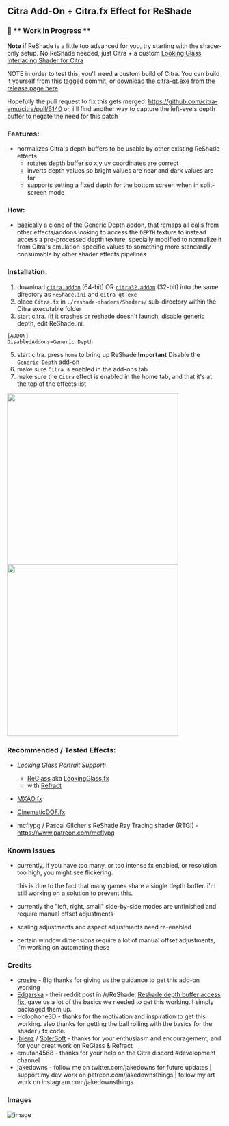 ## Citra Add-On + Citra.fx Effect for ReShade

### 🚧 \*\* **Work in Progress** \*\*

**Note** if ReShade is a little too advanced for you, try starting with the shader-only setup. No ReShade needed, just Citra + a custom [Looking Glass Interlacing Shader for Citra](https://github.com/jakedowns/reshade-shaders/tree/main/interlaced-shader)

NOTE in order to test this, you'll need a custom build of Citra. You can build it yourself from this [tagged commit](https://github.com/jakedowns/citra-fix-custom-interlaced-shader-path/tree/reshade-left-eye-optional), or [download the citra-qt.exe from the release page here](https://github.com/jakedowns/citra-fix-custom-interlaced-shader-path/releases/tag/reshade-left-eye-optional)

Hopefully the pull request to fix this gets merged: https://github.com/citra-emu/citra/pull/6140
or, i'll find another way to capture the left-eye's depth buffer to negate the need for this patch

### Features:
- normalizes Citra's depth buffers to be usable by other existing ReShade effects
  - rotates depth buffer so x,y uv coordinates are correct
  - inverts depth values so bright values are near and dark values are far
  - supports setting a fixed depth for the bottom screen when in split-screen mode

### How:
- basically a clone of the Generic Depth addon, that remaps all calls from other effects/addons looking to access the `DEPTH` texture to instead access a pre-processed depth texture, specially modified to normalize it from Citra's emulation-specific values to something more standardly consumable by other shader effects pipelines

### Installation:
1. download [`citra.addon`](./citra.addon) (64-bit) OR [`citra32.addon`](./citra32.addon) (32-bit) into the same directory as `ReShade.ini` and `citra-qt.exe`
2. place `Citra.fx` in `./reshade-shaders/Shaders/` sub-directory within the Citra executable folder
4. start citra. (if it crashes or reshade doesn't launch, disable generic depth, edit ReShade.ini:
```
[ADDON]
DisabledAddons=Generic Depth
```
5. start citra. press `home` to bring up ReShade **Important** Disable the `Generic Depth` add-on
6. make sure `Citra` is enabled in the add-ons tab
7. make sure the `Citra` effect is enabled in the home tab, and that it's at the top of the effects list

<img width="400" src="https://user-images.githubusercontent.com/1683122/193273026-6a91450c-cc2c-4620-90cf-5ca975ce9a9c.png" /> <img width="400" src="https://user-images.githubusercontent.com/1683122/193273249-67039451-b3e5-4627-92e8-b7555ae69bf9.png" />


### Recommended / Tested Effects:

- *Looking Glass Portrait Support:*
  - [ReGlass](https://github.com/jbienz/ReGlass) aka [LookingGlass.fx](https://github.com/jbienz/ReGlass/blob/main/Shaders/LookingGlass.fx) 
  - with [Refract](https://github.com/SolerSoft/Refract)

- [MXAO.fx](https://github.com/cyrie/Stormshade/blob/master/reshade-shaders/Shaders/MXAO.fx)
- [CinematicDOF.fx](https://github.com/FransBouma/OtisFX/blob/master/Shaders/CinematicDOF.fx)
- mcflypg / Pascal Gilcher's ReShade Ray Tracing shader (RTGI) - https://www.patreon.com/mcflypg

### Known Issues

- currently, if you have too many, or too intense fx enabled, or resolution too high, you might see flickering.

  this is due to the fact that many games share a single depth buffer. i'm still working on a solution to prevent this.

- currently the "left, right, small" side-by-side modes are unfinished and require manual offset adjustments

- scaling adjustments and aspect adjustments need re-enabled

- certain window dimensions require a lot of manual offset adjustments, i'm working on automating these

### Credits
- [crosire](https://github.com/crosire/reshade) - Big thanks for giving us the guidance to get this add-on working
- [Edgarska](https://www.reddit.com/r/Citra/comments/i4o5i1/reshade_depth_buffer_access_fix/) - their reddit post in /r/ReShade, [Reshade depth buffer access fix.](https://www.reddit.com/r/Citra/comments/i4o5i1/reshade_depth_buffer_access_fix/) gave us a lot of the basics we needed to get this working. I simply packaged them up.
- Holophone3D - thanks for the motivation and inspiration to get this working. also thanks for getting the ball rolling with the basics for the shader / fx code.
- [jbienz](https://github.com/jbienz) / [SolerSoft](https://github.com/SolerSoft) - thanks for your enthusiasm and encouragement, and for your great work on ReGlass & Refract
- emufan4568 - thanks for your help on the Citra discord #development channel
- jakedowns - follow me on twitter.com/jakedowns for future updates | support my dev work on patreon.com/jakedownsthings | follow my art work on instagram.com/jakedownsthings

### Images
![image](https://user-images.githubusercontent.com/1683122/193262894-73fb5d86-0a54-4ef2-bf0d-61bba3a800a5.png)
